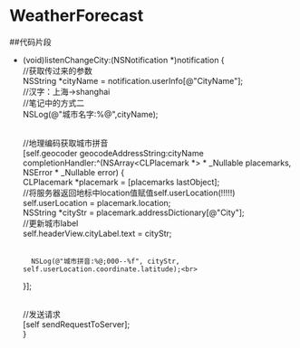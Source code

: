# WeatherForecast
##代码片段
- (void)listenChangeCity:(NSNotification *)notification {<br>
    //获取传过来的参数<br>
    NSString *cityName = notification.userInfo[@"CityName"];<br>
    //汉字：上海->shanghai<br>
    //笔记中的方式二<br>
    NSLog(@"城市名字:%@",cityName);<br><br>
    
    //地理编码获取城市拼音<br>
    [self.geocoder geocodeAddressString:cityName completionHandler:^(NSArray<CLPlacemark *> * _Nullable placemarks, NSError * _Nullable error) {<br>
        CLPlacemark *placemark = [placemarks lastObject];<br>
        //将服务器返回地标中location值赋值self.userLocation(!!!!!)<br>
        self.userLocation = placemark.location;<br>
        NSString *cityStr = placemark.addressDictionary[@"City"];<br>
        //更新城市label<br>
        self.headerView.cityLabel.text = cityStr;<br><br>
        
        NSLog(@"城市拼音:%@;000--%f", cityStr, self.userLocation.coordinate.latitude);<br>
    }];<br><br>
    
    //发送请求<br>
    [self sendRequestToServer];<br>
}<br>
